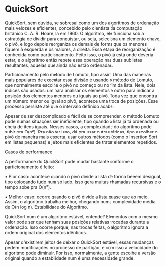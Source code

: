 # QuickSort

QuickSort, sem duvida, se sobresai como um dos algoritmos de ordenação mais velozes e eficientes, concebido pelo cientista da computação britânico C. A. R. Hoare, la em 1960. O algoritmo, ele funciona sob a estratégia de dividir para conquistar, ou seja, seleciona um elemento chave, o pivô, e logo depois reorganiza os demais de forma que os menores fiquem à esquerda e os maiores, à direita. Essa etapa de reorganização é conhecida como particionamento. Feito isso, o pivô já está onde deveria estar, e o algoritmo então repete essa operação nas duas sublistas resultantes, aquelas que ainda não estão ordenadas.

Particionamento pelo método de Lomuto, tipo assim
Uma das maneiras mais populares de executar essa divisão é usando o método de Lomuto, que normalmente escolhe o pivô no começo ou no fim da lista. Nele, dois índices são usados: um para analisar os elementos e outro para indicar a posição dos elementos menores ou iguais ao pivô. Toda vez que encontra um número menor ou igual ao pivô, acontece uma troca de posições. Esse processo persiste até que o intervalo definido acabe.

Apesar de ser descomplicado e fácil de se compreender, o método Lomuto pode numas situações ser ineficiente, tipo quando a lista já tá ordenada ou cheia de itens iguais. Nesses casos, a complexidade do algoritmo pode subir pra O(n²). Pra não ter isso, dá pra usar outras táticas, tipo escolher o pivô de maneira mais esperta, usar outros métodos (como o Insertion Sort em listas pequenas) e jeitos mais eficientes de tratar elementos repetidos.

Casos de performance

A performance do QuickSort pode mudar bastante conforme o particionamento é feito:

• Pior caso: acontece quando o pivô divide a lista de forma beeem desigual, tipo colocando tudo num só lado. Isso gera muitas chamadas recursivas e o tempo sobe pra O(n²).

• Melhor caso: ocorre quando o pivô divide a lista quase que ao meio. Assim, o algoritmo trabalha melhor, chegando numa complexidade média de O(n log n).
Estabilidade do Algoritmo.

QuickSort num é um algoritmo estável, entende? Elementos com o mesmo valor pode ser que tenham suas posições relativas trocadas durante a ordenação. Isso ocorre porque, nas trocas feitas, o algoritmo ignora a ordem original dos elementos idênticos.

Apesar d'existirem jeitos de deixar o QuickSort estável, essas mudanças pedem modificações no processo de partição, e com isso a velocidade do algoritmo pode diminuir. Por isso, normalmente, a gente escolhe a versão original quando a estabilidade num é uma necessidade grande.
